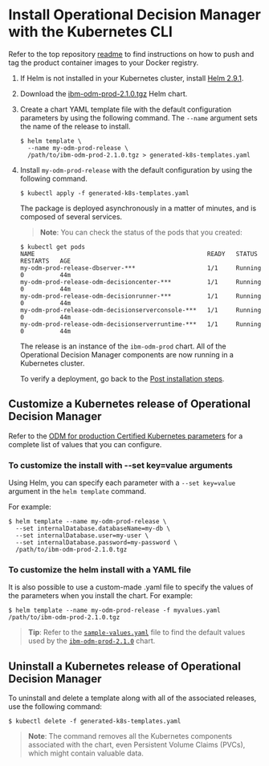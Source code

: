 # Install Operational Decision Manager with the Kubernetes CLI

Refer to the top repository [readme](../../README.md#step-2-download-a-product-package-from-ppa-and-load-the-images) to find instructions on how to push and tag the product container images to your Docker registry.

1. If Helm is not installed in your Kubernetes cluster, install [Helm 2.9.1](https:/github.com/helm/helm/releases/tag/v2.9.1).

2. Download the [ibm-odm-prod-2.1.0.tgz](../helm-charts/ibm-odm-prod-2.1.0.tgz) Helm chart.

3. Create a chart YAML template file with the default configuration parameters by using the following command. The `--name` argument sets the name of the release to install.

   ```console
   $ helm template \
     --name my-odm-prod-release \
     /path/to/ibm-odm-prod-2.1.0.tgz > generated-k8s-templates.yaml
   ```

4. Install `my-odm-prod-release` with the default configuration by using the following command.

   ```console
   $ kubectl apply -f generated-k8s-templates.yaml
   ```
   The package is deployed asynchronously in a matter of minutes, and is composed of several services.

   > **Note**: You can check the status of the pods that you created:
   ```console
   $ kubectl get pods
   NAME                                                READY   STATUS    RESTARTS   AGE
   my-odm-prod-release-dbserver-***                    1/1     Running   0          44m
   my-odm-prod-release-odm-decisioncenter-***          1/1     Running   0          44m
   my-odm-prod-release-odm-decisionrunner-***          1/1     Running   0          44m
   my-odm-prod-release-odm-decisionserverconsole-***   1/1     Running   0          44m
   my-odm-prod-release-odm-decisionserverruntime-***   1/1     Running   0          44m
   ```

   The release is an instance of the `ibm-odm-prod` chart. All of the Operational Decision Manager components are now running in a Kubernetes cluster.

   To verify a deployment, go back to the [Post installation steps](../README.md#post-installation-steps).

## Customize a Kubernetes release of Operational Decision Manager

Refer to the [ODM for production Certified Kubernetes parameters](https://www.ibm.com/support/knowledgecenter/SSYHZ8_18.0.x/com.ibm.dba.ref/k8s_topics/ref_parameters_prod.html) for a complete list of values that you can configure.

### To customize the install with --set key=value arguments

Using Helm, you can specify each parameter with a `--set key=value` argument in the `helm template` command.

For example:
```console
$ helm template --name my-odm-prod-release \
  --set internalDatabase.databaseName=my-db \
  --set internalDatabase.user=my-user \
  --set internalDatabase.password=my-password \
  /path/to/ibm-odm-prod-2.1.0.tgz
```

### To customize the helm install with a YAML file

It is also possible to use a custom-made .yaml file to specify the values of the parameters when you install the chart.
For example:

```console
$ helm template --name my-odm-prod-release -f myvalues.yaml /path/to/ibm-odm-prod-2.1.0.tgz
```

> **Tip**: Refer to the [`sample-values.yaml`](../configuration/sample-values.yaml) file to find the default values used by the [`ibm-odm-prod-2.1.0`](helm-charts/ibm-odm-prod-2.1.0.tgz) chart.

## Uninstall a Kubernetes release of Operational Decision Manager

To uninstall and delete a template along with all of the associated releases, use the following command:

```console
$ kubectl delete -f generated-k8s-templates.yaml
```

> **Note**: The command removes all the Kubernetes components associated with the chart, even Persistent Volume Claims (PVCs), which might contain valuable data.
